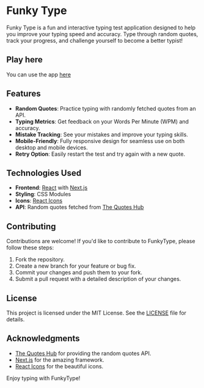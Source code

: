 # Funky Type

Funky Type is a fun and interactive typing test application designed to help you improve your typing speed and accuracy. Type through random quotes, track your progress, and challenge yourself to become a better typist!

## Play here

You can use the app [here](https://funky-type.vercel.app)

## Features

- **Random Quotes**: Practice typing with randomly fetched quotes from an API.
- **Typing Metrics**: Get feedback on your Words Per Minute (WPM) and accuracy.
- **Mistake Tracking**: See your mistakes and improve your typing skills.
- **Mobile-Friendly**: Fully responsive design for seamless use on both desktop and mobile devices.
- **Retry Option**: Easily restart the test and try again with a new quote.

## Technologies Used

- **Frontend**: [React](https://reactjs.org) with [Next.js](https://nextjs.org)
- **Styling**: CSS Modules
- **Icons**: [React Icons](https://react-icons.github.io/react-icons/)
- **API**: Random quotes fetched from [The Quotes Hub](https://thequoteshub.com)

## Contributing

Contributions are welcome! If you'd like to contribute to FunkyType, please follow these steps:

1. Fork the repository.
2. Create a new branch for your feature or bug fix.
3. Commit your changes and push them to your fork.
4. Submit a pull request with a detailed description of your changes.

## License

This project is licensed under the MIT License. See the [LICENSE](LICENSE) file for details.

## Acknowledgments

- [The Quotes Hub](https://thequoteshub.com) for providing the random quotes API.
- [Next.js](https://nextjs.org) for the amazing framework.
- [React Icons](https://react-icons.github.io/react-icons/) for the beautiful icons.

Enjoy typing with FunkyType!

